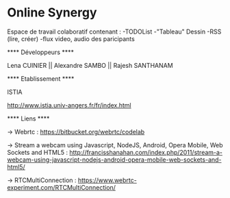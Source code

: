 # Online Synergy
Espace de travail colaboratif contenant :
-TODOList
-"Tableau" Dessin
-RSS (lire, créer)
-flux video, audio des paricipants

**** Développeurs ****

Lena CUINIER || Alexandre SAMBO || Rajesh SANTHANAM


**** Etablissement ****

ISTIA

http://www.istia.univ-angers.fr/fr/index.html

**** Liens ****

-> Webrtc : https://bitbucket.org/webrtc/codelab

-> Stream a webcam using Javascript, NodeJS, Android, Opera Mobile, Web Sockets and HTML5 :
http://francisshanahan.com/index.php/2011/stream-a-webcam-using-javascript-nodejs-android-opera-mobile-web-sockets-and-html5/

-> RTCMultiConnection : https://www.webrtc-experiment.com/RTCMultiConnection/
